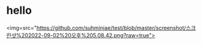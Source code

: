 # hello


<img=src="https://github.com/suhminjae/test/blob/master/screenshot/스크린샷%202022-09-02%20오후%205.08.42.png?raw=true">

